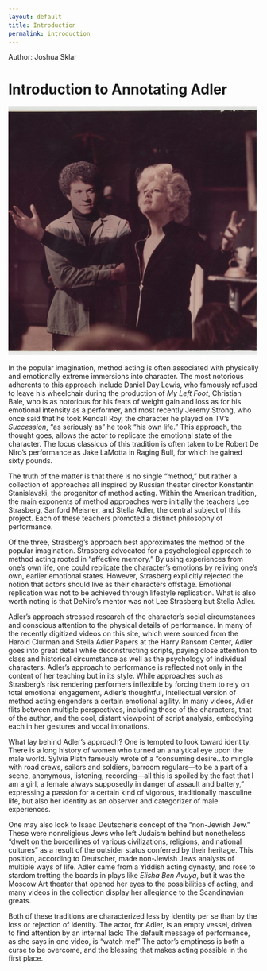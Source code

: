 ```yaml
---
layout: default
title: Introduction
permalink: introduction
---
```

<!-- Add an essay or interpretive material below this line,
using HTML or markdown.  Do not modify this file above this line -->
Author: Joshua Sklar 

# Introduction to Annotating Adler 

<html lang="en">
<head>
    <meta charset="UTF-8">
    <meta name="viewport" content="width=device-width, initial-scale=1.0">
</head>
<body>
    <img src="https://github.com/annotatingadler/adler-project/blob/gh-pages/Adler%20Intro%20Photo.jpeg?raw=true" alt="Adler Project Intro Photo" width="500">
</body>
</html>

In the popular imagination, method acting is often associated with physically and emotionally extreme immersions into character. The most notorious adherents to this approach include Daniel Day Lewis, who famously refused to leave his wheelchair during the production of *My Left Foot*, Christian Bale, who is as notorious for his feats of weight gain and loss as for his emotional intensity as a performer, and most recently Jeremy Strong, who once said that he took Kendall Roy, the character he played on TV’s *Succession*, “as seriously as” he took “his own life.”  This approach, the thought goes, allows the actor to replicate the emotional state of the character. The locus classicus of this tradition is often taken to be Robert De Niro’s performance as Jake LaMotta in Raging Bull, for which he gained sixty pounds.

The truth of the matter is that there is no single “method,” but rather a collection of approaches all inspired by Russian theater director Konstantin Stanislavski, the progenitor of method acting. Within the American tradition, the main exponents of method approaches were initially the teachers Lee Strasberg, Sanford Meisner, and Stella Adler, the central subject of this project. Each of these teachers promoted a distinct philosophy of performance.

Of the three, Strasberg’s approach best approximates the method of the popular imagination. Strasberg advocated for a psychological approach to method acting rooted in “affective memory.” By using experiences from one’s own life, one could replicate the character’s emotions by reliving one’s own, earlier emotional states. However, Strasberg explicitly rejected the notion that actors should live as their characters offstage. Emotional replication was not to be achieved through lifestyle replication. What is also worth noting is that DeNiro’s mentor was not Lee Strasberg but Stella Adler.

Adler’s approach stressed research of the character’s social circumstances and conscious attention to the physical details of performance. In many of the recently digitized videos on this site, which were sourced from the Harold Clurman and Stella Adler Papers at the Harry Ransom Center, Adler goes into great detail while deconstructing scripts, paying close attention to class and historical circumstance as well as the psychology of individual characters. Adler’s approach to performance is reflected not only in the content of her teaching but in its style. While approaches such as Strasberg’s risk rendering performers inflexible by forcing them to rely on total emotional engagement, Adler’s thoughtful, intellectual version of method acting engenders a certain emotional agility. In many videos, Adler flits between multiple perspectives, including those of the characters, that of the author, and the cool, distant viewpoint of script analysis, embodying each in her gestures and vocal intonations.

What lay behind Adler’s approach? One is tempted to look toward identity. There is a long history of women who turned an analytical eye upon the male world. Sylvia Plath famously wrote of a “consuming desire…to mingle with road crews, sailors and soldiers, barroom regulars—to be a part of a scene, anonymous, listening, recording—all this is spoiled by the fact that I am a girl, a female always supposedly in danger of assault and battery,” expressing a passion for a certain kind of vigorous, traditionally masculine life, but also her identity as an observer and categorizer of male experiences.

One may also look to Isaac Deutscher’s concept of the “non-Jewish Jew.” These were nonreligious Jews who left Judaism behind but nonetheless “dwelt on the borderlines of various civilizations, religions, and national cultures” as a result of the outsider status conferred by their heritage. This position, according to Deutscher, made non-Jewish Jews analysts of multiple ways of life. Adler came from a Yiddish acting dynasty, and rose to stardom trotting the boards in plays like *Elisha Ben Avuya*, but it was the Moscow Art theater that opened her eyes to the possibilities of acting, and many videos in the collection display her allegiance to the Scandinavian greats.

Both of these traditions are characterized less by identity per se than by the loss or rejection of identity. The actor, for Adler, is an empty vessel, driven to find attention by an internal lack: The default message of performance, as she says in one video, is “watch me!” The actor’s emptiness is both a curse to be overcome, and the blessing that makes acting possible in the first place.

